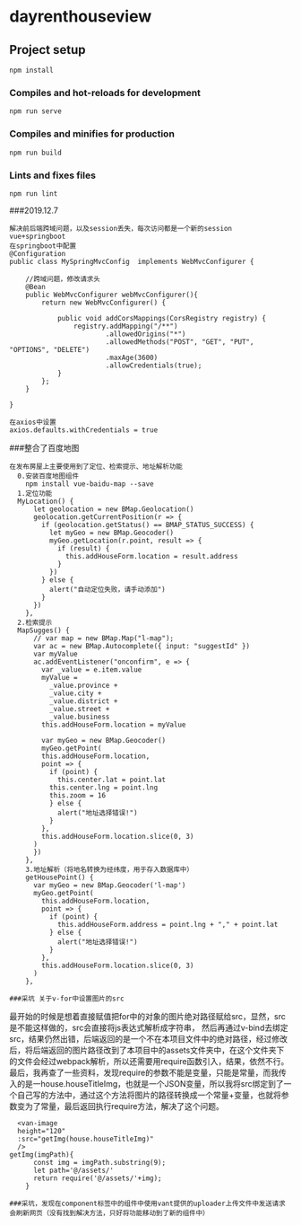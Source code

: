 # dayrenthouseview

## Project setup
```
npm install
```

### Compiles and hot-reloads for development
```
npm run serve
```

### Compiles and minifies for production
```
npm run build
```

### Lints and fixes files
```
npm run lint
```

###2019.12.7
```
解决前后端跨域问题，以及session丢失，每次访问都是一个新的session
vue+springboot
在springboot中配置
@Configuration
public class MySpringMvcConfig  implements WebMvcConfigurer {
    
    //跨域问题，修改请求头
    @Bean
    public WebMvcConfigurer webMvcConfigurer(){
        return new WebMvcConfigurer() {

            public void addCorsMappings(CorsRegistry registry) {
                registry.addMapping("/**")
                        .allowedOrigins("*")
                        .allowedMethods("POST", "GET", "PUT", "OPTIONS", "DELETE")
                        .maxAge(3600)
                        .allowCredentials(true);
            }
        };
    }

}

在axios中设置
axios.defaults.withCredentials = true
```

###整合了百度地图
```
在发布房屋上主要使用到了定位、检索提示、地址解析功能
  0.安装百度地图组件
    npm install vue-baidu-map --save
  1.定位功能
  MyLocation() {
      let geolocation = new BMap.Geolocation()
      geolocation.getCurrentPosition(r => {
        if (geolocation.getStatus() == BMAP_STATUS_SUCCESS) {
          let myGeo = new BMap.Geocoder()
          myGeo.getLocation(r.point, result => {
            if (result) {
              this.addHouseForm.location = result.address
            }
          })
        } else {
          alert("自动定位失败，请手动添加")
        }
      })
    },
  2.检索提示
  MapSugges() {
      // var map = new BMap.Map("l-map");
      var ac = new BMap.Autocomplete({ input: "suggestId" })
      var myValue
      ac.addEventListener("onconfirm", e => {
        var _value = e.item.value
        myValue =
          _value.province +
          _value.city +
          _value.district +
          _value.street +
          _value.business
        this.addHouseForm.location = myValue

        var myGeo = new BMap.Geocoder()
        myGeo.getPoint(
        this.addHouseForm.location,
        point => {
          if (point) {
            this.center.lat = point.lat
          this.center.lng = point.lng
          this.zoom = 16
          } else {
            alert("地址选择错误!")
          }
        },
        this.addHouseForm.location.slice(0, 3)
      )
      })
    },
    3.地址解析（将地名转换为经纬度，用于存入数据库中）
    getHousePoint() {
      var myGeo = new BMap.Geocoder('l-map')
      myGeo.getPoint(
        this.addHouseForm.location,
        point => {
          if (point) {
            this.addHouseForm.address = point.lng + "," + point.lat
          } else {
            alert("地址选择错误!")
          }
        },
        this.addHouseForm.location.slice(0, 3)
      )
    },

###采坑 关于v-for中设置图片的src
```
最开始的时候是想着直接赋值把for中的对象的图片绝对路径赋给src，显然，src是不能这样做的，src会直接将js表达式解析成字符串，
然后再通过v-bind去绑定src，结果仍然出错，后端返回的是一个不在本项目文件中的绝对路径，经过修改后，将后端返回的图片路径改到了本项目中的assets文件夹中，在这个文件夹下的文件会经过webpack解析，所以还需要用require函数引入，结果，依然不行。
最后，我再查了一些资料，发现require的参数不能是变量，只能是常量，而我传入的是一house.houseTitleImg，也就是一个JSON变量，所以我将src绑定到了一个自己写的方法中，通过这个方法将图片的路径转换成一个常量+变量，也就将参数变为了常量，最后返回执行require方法，解决了这个问题。
```
  <van-image
  height="120"
  :src="getImg(house.houseTitleImg)"
  />
getImg(imgPath){
      const img = imgPath.substring(9);
      let path='@/assets/'
      return require('@/assets/'+img); 
    }

###采坑，发现在component标签中的组件中使用vant提供的uploader上传文件中发送请求会刷新网页（没有找到解决方法，只好将功能移动到了新的组件中）
